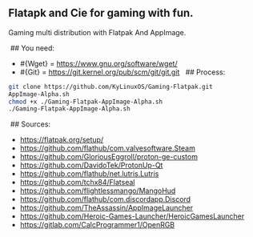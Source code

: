 ## Flatapk and Cie for gaming with fun.
Gaming multi distribution with Flatpak And AppImage.

 ## You need:
- #{Wget} = https://www.gnu.org/software/wget/ 
- #{Git} = https://git.kernel.org/pub/scm/git/git.git 
  ## Process:
```bash
git clone https://github.com/KyLinuxOS/Gaming-Flatpak.git
AppImage-Alpha.sh
chmod +x ./Gaming-Flatpak-AppImage-Alpha.sh
./Gaming-Flatpak-AppImage-Alpha.sh
```
 ## Sources:
- https://flatpak.org/setup/
- https://github.com/flathub/com.valvesoftware.Steam
- https://github.com/GloriousEggroll/proton-ge-custom
- https://github.com/DavidoTek/ProtonUp-Qt
- https://github.com/flathub/net.lutris.Lutris
- https://github.com/tchx84/Flatseal
- https://github.com/flightlessmango/MangoHud
- https://github.com/flathub/com.discordapp.Discord
- https://github.com/TheAssassin/AppImageLauncher
- https://github.com/Heroic-Games-Launcher/HeroicGamesLauncher
- https://gitlab.com/CalcProgrammer1/OpenRGB
